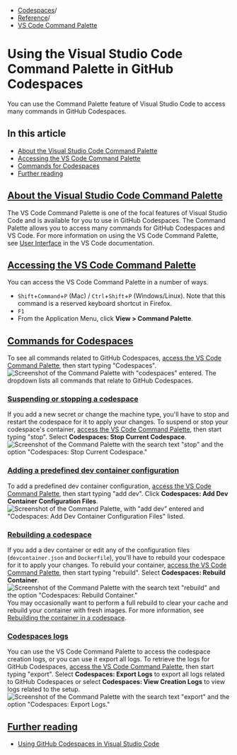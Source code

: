   * [Codespaces](https://docs.github.com/en/codespaces "Codespaces")/
  * [Reference](https://docs.github.com/en/codespaces/reference "Reference")/
  * [VS Code Command Palette](https://docs.github.com/en/codespaces/reference/using-the-vs-code-command-palette-in-codespaces "VS Code Command Palette")


# Using the Visual Studio Code Command Palette in GitHub Codespaces
You can use the Command Palette feature of Visual Studio Code to access many commands in GitHub Codespaces.
## In this article
  * [About the Visual Studio Code Command Palette](https://docs.github.com/en/codespaces/reference/using-the-vs-code-command-palette-in-codespaces#about-the-visual-studio-code-command-palette)
  * [Accessing the VS Code Command Palette](https://docs.github.com/en/codespaces/reference/using-the-vs-code-command-palette-in-codespaces#accessing-the-vs-code-command-palette)
  * [Commands for Codespaces](https://docs.github.com/en/codespaces/reference/using-the-vs-code-command-palette-in-codespaces#commands-for-codespaces)
  * [Further reading](https://docs.github.com/en/codespaces/reference/using-the-vs-code-command-palette-in-codespaces#further-reading)


## [About the Visual Studio Code Command Palette](https://docs.github.com/en/codespaces/reference/using-the-vs-code-command-palette-in-codespaces#about-the-visual-studio-code-command-palette)
The VS Code Command Palette is one of the focal features of Visual Studio Code and is available for you to use in GitHub Codespaces. The Command Palette allows you to access many commands for GitHub Codespaces and VS Code. For more information on using the VS Code Command Palette, see [User Interface](https://code.visualstudio.com/docs/getstarted/userinterface#_command-palette) in the VS Code documentation.
## [Accessing the VS Code Command Palette](https://docs.github.com/en/codespaces/reference/using-the-vs-code-command-palette-in-codespaces#accessing-the-vs-code-command-palette)
You can access the VS Code Command Palette in a number of ways.
  * `Shift`+`Command`+`P` (Mac) / `Ctrl`+`Shift`+`P` (Windows/Linux).
Note that this command is a reserved keyboard shortcut in Firefox.
  * `F1`
  * From the Application Menu, click **View > Command Palette**.


## [Commands for Codespaces](https://docs.github.com/en/codespaces/reference/using-the-vs-code-command-palette-in-codespaces#commands-for-codespaces)
To see all commands related to GitHub Codespaces, [access the VS Code Command Palette](https://docs.github.com/en/codespaces/reference/using-the-vs-code-command-palette-in-codespaces#accessing-the-vs-code-command-palette), then start typing "Codespaces".
![Screenshot of the Command Palette with "codespaces" entered. The dropdown lists all commands that relate to GitHub Codespaces.](https://docs.github.com/assets/cb-187285/images/help/codespaces/codespaces-command-palette.png)
### [Suspending or stopping a codespace](https://docs.github.com/en/codespaces/reference/using-the-vs-code-command-palette-in-codespaces#suspending-or-stopping-a-codespace)
If you add a new secret or change the machine type, you'll have to stop and restart the codespace for it to apply your changes.
To suspend or stop your codespace's container, [access the VS Code Command Palette](https://docs.github.com/en/codespaces/reference/using-the-vs-code-command-palette-in-codespaces#accessing-the-vs-code-command-palette), then start typing "stop". Select **Codespaces: Stop Current Codespace**.
![Screenshot of the Command Palette with the search text "stop" and the option "Codespaces: Stop Current Codespace."](https://docs.github.com/assets/cb-9151/images/help/codespaces/codespaces-stop.png)
### [Adding a predefined dev container configuration](https://docs.github.com/en/codespaces/reference/using-the-vs-code-command-palette-in-codespaces#adding-a-predefined-dev-container-configuration)
To add a predefined dev container configuration, [access the VS Code Command Palette](https://docs.github.com/en/codespaces/reference/using-the-vs-code-command-palette-in-codespaces#accessing-the-vs-code-command-palette), then start typing "add dev". Click **Codespaces: Add Dev Container Configuration Files**.
![Screenshot of the Command Palette, with "add dev" entered and "Codespaces: Add Dev Container Configuration Files" listed.](https://docs.github.com/assets/cb-12613/images/help/codespaces/add-prebuilt-container-command.png)
### [Rebuilding a codespace](https://docs.github.com/en/codespaces/reference/using-the-vs-code-command-palette-in-codespaces#rebuilding-a-codespace)
If you add a dev container or edit any of the configuration files (`devcontainer.json` and `Dockerfile`), you'll have to rebuild your codespace for it to apply your changes.
To rebuild your container, [access the VS Code Command Palette](https://docs.github.com/en/codespaces/reference/using-the-vs-code-command-palette-in-codespaces#accessing-the-vs-code-command-palette), then start typing "rebuild". Select **Codespaces: Rebuild Container**.
![Screenshot of the Command Palette with the search text "rebuild" and the option "Codespaces: Rebuild Container."](https://docs.github.com/assets/cb-22518/images/help/codespaces/codespaces-rebuild.png)
You may occasionally want to perform a full rebuild to clear your cache and rebuild your container with fresh images. For more information, see [Rebuilding the container in a codespace](https://docs.github.com/en/codespaces/developing-in-codespaces/rebuilding-the-container-in-a-codespace#about-rebuilding-a-container).
### [Codespaces logs](https://docs.github.com/en/codespaces/reference/using-the-vs-code-command-palette-in-codespaces#codespaces-logs)
You can use the VS Code Command Palette to access the codespace creation logs, or you can use it export all logs.
To retrieve the logs for GitHub Codespaces, [access the VS Code Command Palette](https://docs.github.com/en/codespaces/reference/using-the-vs-code-command-palette-in-codespaces#accessing-the-vs-code-command-palette), then start typing "export". Select **Codespaces: Export Logs** to export all logs related to GitHub Codespaces or select **Codespaces: View Creation Logs** to view logs related to the setup.
![Screenshot of the Command Palette with the search text "export" and the option "Codespaces: Export Logs."](https://docs.github.com/assets/cb-7269/images/help/codespaces/codespaces-logs.png)
## [Further reading](https://docs.github.com/en/codespaces/reference/using-the-vs-code-command-palette-in-codespaces#further-reading)
  * [Using GitHub Codespaces in Visual Studio Code](https://docs.github.com/en/codespaces/developing-in-a-codespace/using-github-codespaces-in-visual-studio-code)


